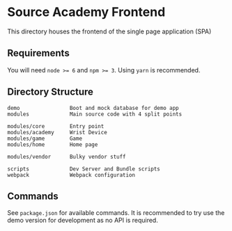 # Source Academy Frontend

This directory houses the frontend of the single page application (SPA)

## Requirements
You will need `node >= 6` and `npm >= 3`. Using `yarn` is recommended.

## Directory Structure

    demo                Boot and mock database for demo app
    modules             Main source code with 4 split points

    modules/core        Entry point
    modules/academy     Wrist Device
    modules/game        Game
    modules/home        Home page

    modules/vendor      Bulky vendor stuff

    scripts             Dev Server and Bundle scripts
    webpack             Webpack configuration

## Commands

See `package.json` for available commands.
It is recommended to try use the demo version for development
as no API is required.
